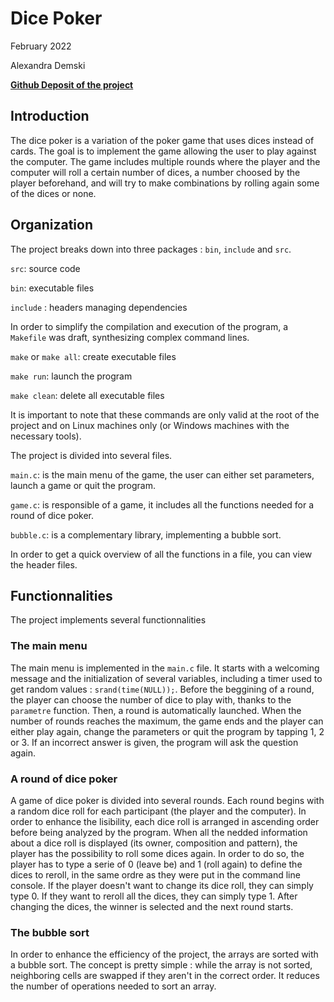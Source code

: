 # Dice Poker

February 2022

Alexandra Demski

**[Github Deposit of the project](https://github.com/alexandra-demski/Dice-Poker/)**

## Introduction

The dice poker is a variation of the poker game that uses dices instead of cards. The goal is to implement the game allowing the user to play against the computer. The game includes multiple rounds where the player and the computer will roll a certain number of dices, a number choosed by the player beforehand, and will try to make combinations by rolling again some of the dices or none.

## Organization

The project breaks down into three packages : `bin`, `include` and `src`.

`src`: source code

`bin`: executable files

`include` : headers managing dependencies



In order to simplify the compilation and execution of the program, a `Makefile` was draft, synthesizing complex command lines.

`make` or `make all`: create executable files

`make run`: launch the program

`make clean`: delete all executable files

It is important to note that these commands are only valid at the root of the project and on Linux machines only (or Windows machines with the necessary tools).



The project is divided into several files.

`main.c`: is the main menu of the game, the user can either set parameters, launch a game or quit the program.

`game.c`: is responsible of a game, it includes all the functions needed for a round of dice poker.

`bubble.c`: is a complementary library, implementing a bubble sort.

In order to get a quick overview of all the functions in a file, you can view the header files.



## Functionnalities

The project implements several functionnalities

### The main menu

The main menu is implemented in the `main.c` file. It starts with a welcoming message and the initialization of several variables, including a timer used to get random values : `srand(time(NULL));`. Before the beggining of a round, the player can choose the number of dice to play with, thanks to the `parametre` function. Then, a round is automatically launched. When the number of rounds reaches the maximum, the game ends and the player can either play again, change the parameters or quit the program by tapping 1, 2 or 3. If an incorrect answer is given, the program will ask the question again.

### A round of dice poker

A game of dice poker is divided into several rounds. Each round begins with a random dice roll for each participant (the player and the computer). In order to enhance the lisibility, each dice roll is arranged in ascending order before being analyzed by the program. When all the nedded information about a dice roll is displayed (its owner, composition and pattern), the player has the possibility to roll some dices again. In order to do so, the player has to type a serie of 0 (leave be) and 1 (roll again) to define the dices to reroll, in the same ordre as they were put in the command line console. If the player doesn't want to change its dice roll, they can simply type 0. If they want to reroll all the dices, they can simply type 1. After changing the dices, the winner is selected and the next round starts.

### The bubble sort

In order to enhance the efficiency of the project, the arrays are sorted with a bubble sort. The concept is pretty simple : while the array is not sorted, neighboring cells are swapped if they aren't in the correct order. It reduces the number of operations needed to sort an array.
